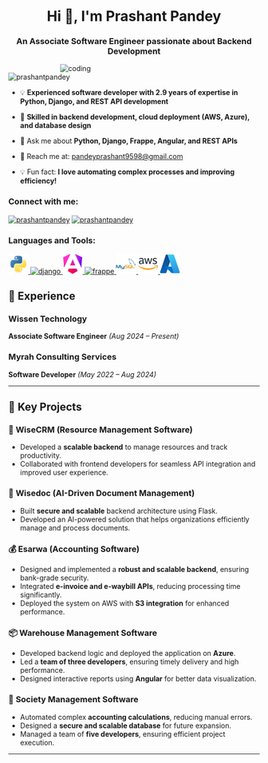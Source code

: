 <h1 align="center">Hi 👋, I'm Prashant Pandey</h1>

<h3 align="center">An Associate Software Engineer passionate about Backend Development</h3>

<img align="right" alt="coding" width="400" src="https://user-images.githubusercontent.com/55389276/140866485-8fb1c876-9a8f-4d6a-98dc-08c4981eaf70.gif">

<p align="left"> <img src="https://komarev.com/ghpvc/?username=prashantpandey" alt="prashantpandey" /> </p>

- 💡 **Experienced software developer with 2.9 years of expertise in Python, Django, and REST API development**

- 🔧 **Skilled in backend development, cloud deployment (AWS, Azure), and database design**

- 💬 Ask me about **Python, Django, Frappe, Angular, and REST APIs**

- 📧 Reach me at: [pandeyprashant9598@gmail.com](mailto:pandeyprashant9598@gmail.com)

- 💡 Fun fact: **I love automating complex processes and improving efficiency!**

<h3 align="left">Connect with me:</h3>
<p align="left">
<a href="https://github.com/prashantpandey" target="blank"><img align="center" src="https://cdn.jsdelivr.net/npm/simple-icons@3.0.1/icons/github.svg" alt="prashantpandey" height="30" width="40" /></a>
<a href="https://www.linkedin.com/in/prashantpandey" target="blank">
    <img align="center" src="https://raw.githubusercontent.com/rahuldkjain/github-profile-readme-generator/master/src/images/icons/Social/linked-in-alt.svg" alt="prashantpandey" height="30" width="40" />
</a>
</p>

<h3 align="left">Languages and Tools:</h3>
<p align="left">
    <a href="https://www.python.org" target="_blank"> <img src="https://raw.githubusercontent.com/devicons/devicon/master/icons/python/python-original.svg" alt="python" width="40" height="40"/> </a>
    <a href="https://www.djangoproject.com/" target="_blank"> <img src="https://upload.wikimedia.org/wikipedia/commons/7/75/Django_logo.svg" alt="django" width="40" height="40"/> </a>
    <a href="https://angular.io/" target="_blank"> <img src="https://raw.githubusercontent.com/devicons/devicon/master/icons/angular/angular-original.svg" alt="angular" width="40" height="40"/> </a>
    <a href="https://www.frappe.io/" target="_blank"> <img src="https://frappe.io/files/frappe-logo.png" alt="frappe" width="40" height="40"/> </a>
    <a href="https://www.mysql.com/" target="_blank"> <img src="https://raw.githubusercontent.com/devicons/devicon/master/icons/mysql/mysql-original-wordmark.svg" alt="mysql" width="40" height="40"/> </a>
    <a href="https://aws.amazon.com/" target="_blank"> <img src="https://raw.githubusercontent.com/devicons/devicon/master/icons/amazonwebservices/amazonwebservices-original-wordmark.svg" alt="aws" width="40" height="40"/> </a>
    <a href="https://azure.microsoft.com/" target="_blank"> <img src="https://raw.githubusercontent.com/devicons/devicon/master/icons/azure/azure-original.svg" alt="azure" width="40" height="40"/> </a>
</p>


## 💼 Experience  

### **Wissen Technology**  
**Associate Software Engineer** _(Aug 2024 – Present)_  

### **Myrah Consulting Services**  
**Software Developer** _(May 2022 – Aug 2024)_  

---

## 🔑 Key Projects  

### 🏢 **WiseCRM (Resource Management Software)**  
- Developed a **scalable backend** to manage resources and track productivity.  
- Collaborated with frontend developers for seamless API integration and improved user experience.  

### 📄 **Wisedoc (AI-Driven Document Management)**  
- Built **secure and scalable** backend architecture using Flask.  
- Developed an AI-powered solution that helps organizations efficiently manage and process documents.  

### 💰 **Esarwa (Accounting Software)**  
- Designed and implemented a **robust and scalable backend**, ensuring bank-grade security.  
- Integrated **e-invoice and e-waybill APIs**, reducing processing time significantly.  
- Deployed the system on AWS with **S3 integration** for enhanced performance.  

### 📦 **Warehouse Management Software**  
- Developed backend logic and deployed the application on **Azure**.  
- Led a **team of three developers**, ensuring timely delivery and high performance.  
- Designed interactive reports using **Angular** for better data visualization.  

### 🏡 **Society Management Software**  
- Automated complex **accounting calculations**, reducing manual errors.  
- Designed a **secure and scalable database** for future expansion.  
- Managed a team of **five developers**, ensuring efficient project execution.  

---
